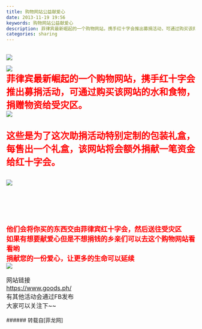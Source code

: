 ```yaml
---
title: 购物网站公益献爱心
date: 2013-11-19 19:56
keywords: 购物网站公益献爱心
description: 菲律宾最新崛起的一个购物网站，携手红十字会推出募捐活动，可通过购买该网站的水和食物，捐赠物资给受灾区。这些是为了这次助捐活动特别定制的包装礼盒，每售出一个礼盒，该网站将会额外捐献一笔资金给红十字会。他们会将你买的东西交由菲律宾红十字会，然后送往受灾区如果有想要献爱心但是不想捐钱的乡亲们可以去这个购物网站看看哟捐献您的一份爱心，让更多的生命可以延续 网站链接https://www.goods.ph/有其他活动会通过FB发布大家可以关注下~~
categories: sharing
---
```

<td class="t_f" id="postmessage_77819">

<br/>
<strong><font color="red">

<img aid="31570" data-cf-modified-5add680701a8e9386bf03c1d-="" file="data/attachment/forum/201311/19/192526j6rz6r88lsdll2r6.jpg.thumb.jpg" id="aimg_31570" inpost="1" onclick="" onmouseover="" src="http://www.flw.ph/data/attachment/forum/201311/19/192526j6rz6r88lsdll2r6.jpg" style="cursor:pointer" zoomfile="data/attachment/forum/201311/19/192526j6rz6r88lsdll2r6.jpg"/>


</font></strong>

<img aid="31568" data-cf-modified-5add680701a8e9386bf03c1d-="" file="data/attachment/forum/201311/19/192521yf8dlwc1p6f8444t.jpg.thumb.jpg" id="aimg_31568" inpost="1" onclick="" onmouseover="" src="http://www.flw.ph/data/attachment/forum/201311/19/192521yf8dlwc1p6f8444t.jpg" style="cursor:pointer" zoomfile="data/attachment/forum/201311/19/192521yf8dlwc1p6f8444t.jpg"/>


<br/>
<strong><font size="5"><font color="red">菲律宾最新崛起的一个购物网站，携手红十字会推出募捐活动，可通过购买该网站的水和食物，捐赠物资给受灾区。<br/>

<img aid="31569" data-cf-modified-5add680701a8e9386bf03c1d-="" file="data/attachment/forum/201311/19/192524wa7mam167gaqcl1m.jpg.thumb.jpg" id="aimg_31569" inpost="1" onclick="" onmouseover="" src="http://www.flw.ph/data/attachment/forum/201311/19/192524wa7mam167gaqcl1m.jpg" style="cursor:pointer" zoomfile="data/attachment/forum/201311/19/192524wa7mam167gaqcl1m.jpg"/>


</font></font></strong><br/>
<strong><font size="5"><font color="#ff0000">这些是为了这次助捐活动特别定制的包装礼盒，每售出一个礼盒，该网站将会额外捐献一笔资金给红十字会。</font></font></strong><br/>
<br/>

<img aid="31567" data-cf-modified-5add680701a8e9386bf03c1d-="" file="data/attachment/forum/201311/19/192518waai4it9folft9fm.jpg.thumb.jpg" id="aimg_31567" inpost="1" onclick="" onmouseover="" src="http://www.flw.ph/data/attachment/forum/201311/19/192518waai4it9folft9fm.jpg" style="cursor:pointer" zoomfile="data/attachment/forum/201311/19/192518waai4it9folft9fm.jpg"/>


<br/>
<br/>
<br/>
<br/>
<br/>
<br/>
<br/>
<strong><font size="4"><font color="red">他们会将你买的东西交由菲律宾红十字会，然后送往受灾区</font></font></strong><br/>
<strong><font size="4"><font color="red">如果有想要献爱心但是不想捐钱的乡亲们可以去这个购物网站看看哟</font></font></strong><br/>
<strong><font size="4"><font color="#ff0000">捐献您的一份爱心，让更多的生命可以延续<img alt="" border="0" onclick="" onmouseover="" smilieid="100" src="static/image/smiley/qiubilong/17.gif"/></font></font></strong><br/>

<img aid="31571" data-cf-modified-5add680701a8e9386bf03c1d-="" file="data/attachment/forum/201311/19/192654cjgav9qlmapmzavj.jpg.thumb.jpg" id="aimg_31571" inpost="1" onclick="" onmouseover="" src="http://www.flw.ph/data/attachment/forum/201311/19/192654cjgav9qlmapmzavj.jpg" style="cursor:pointer" zoomfile="data/attachment/forum/201311/19/192654cjgav9qlmapmzavj.jpg"/>


<br/>
<font color="#333333"></font> <br/>
<font size="3">网站链接<br/>
</font><a href="https://www.goods.ph/" target="_blank"><font size="3">https://www.goods.ph/</font></a><br/>
<font size="3">有其他活动会通过FB发布</font><br/>
<font size="3">大家可以关注下~~<img alt="" border="0" onclick="" onmouseover="" smilieid="103" src="static/image/smiley/qiubilong/2.gif"/></font><br/>
<br/>
</td>
###### 转载自[菲龙网]